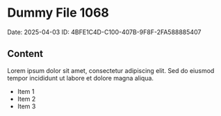 # Dummy File 1068

Date: 2025-04-03
ID: 4BFE1C4D-C100-407B-9F8F-2FA588885407

## Content

Lorem ipsum dolor sit amet, consectetur adipiscing elit.
Sed do eiusmod tempor incididunt ut labore et dolore magna aliqua.

* Item 1
* Item 2
* Item 3
